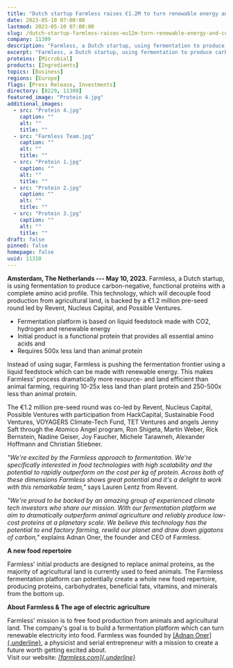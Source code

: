 ```yaml
---
title: "Dutch startup Farmless raises €1.2M to turn renewable energy and CO2 into carbon-negative food ingredients"
date: 2023-05-10 07:00:00
lastmod: 2023-05-10 07:00:00
slug: /dutch-startup-farmless-raises-eu12m-turn-renewable-energy-and-co2-carbon-negative-food
company: 11309
description: "Farmless, a Dutch startup, using fermentation to produce carbon-negative, functional proteins with a complete amino acid profile announces backing by a €1.2 million pre-seed round led by Revent, Nucleus Capital, and Possible Ventures."
excerpt: "Farmless, a Dutch startup, using fermentation to produce carbon-negative, functional proteins with a complete amino acid profile announces backing by a €1.2 million pre-seed round led by Revent, Nucleus Capital, and Possible Ventures."
proteins: [Microbial]
products: [Ingredients]
topics: [Business]
regions: [Europe]
flags: [Press Release, Investments]
directory: [8229, 11309]
featured_image: "Protein 4.jpg"
additional_images:
  - src: "Protein 4.jpg"
    caption: ""
    alt: ""
    title: ""
  - src: "Farmless Team.jpg"
    caption: ""
    alt: ""
    title: ""
  - src: "Protein 1.jpg"
    caption: ""
    alt: ""
    title: ""
  - src: "Protein 2.jpg"
    caption: ""
    alt: ""
    title: ""
  - src: "Protein 3.jpg"
    caption: ""
    alt: ""
    title: ""
draft: false
pinned: false
homepage: false
uuid: 11310
---
```

**Amsterdam, The Netherlands --- May 10, 2023.** Farmless, a Dutch
startup, is using fermentation to produce carbon-negative, functional
proteins with a complete amino acid profile. This technology, which will
decouple food production from agricultural land, is backed by a €1.2
million pre-seed round led by Revent, Nucleus Capital, and Possible
Ventures.

-   Fermentation platform is based on liquid feedstock made with CO2,
    hydrogen and renewable energy
-   Initial product is a functional protein that provides all essential
    amino acids and 
-   Requires 500x less land than animal protein

Instead of using sugar, Farmless is pushing the fermentation frontier
using a liquid feedstock which can be made with renewable energy. This
makes Farmless' process dramatically more resource- and land efficient
than animal farming, requiring 10-25x less land than plant protein and
250-500x less than animal protein.

The €1.2 million pre-seed round was co-led by Revent, Nucleus Capital,
Possible Ventures with participation from HackCapital, Sustainable Food
Ventures, VOYAGERS Climate-Tech Fund, TET Ventures and angels Jenny Saft
through the Atomico Angel program, Ron Shigeta, Martin Weber, Rick
Bernstein, Nadine Geiser, Joy Faucher, Michele Tarawneh, Alexander
Hoffmann and Christian Stiebner.

*\"We\'re excited by the Farmless approach to fermentation. We\'re
specifically interested in food technologies with high scalability and
the potential to rapidly outperform on the cost per kg of protein.
Across both of these dimensions Farmless shows great potential and it\'s
a delight to work with this remarkable team,\"* says Lauren Lentz from
Revent.

*\"We're proud to be backed by an amazing group of experienced climate
tech investors who share our mission. With our fermentation platform we
aim to dramatically outperform animal agriculture and reliably produce
low-cost proteins at a planetary scale. We believe this technology has
the potential to end factory farming, rewild our planet and draw down
gigatons of carbon,\"* explains Adnan Oner, the founder and CEO of
Farmless.

**A new food repertoire**

Farmless\' initial products are designed to replace animal proteins, as
the majority of agricultural land is currently used to feed animals. The
Farmless fermentation platform can potentially create a whole new food
repertoire, producing proteins, carbohydrates, beneficial fats,
vitamins, and minerals from the bottom up.

**About Farmless & The age of electric agriculture**

Farmless' mission is to free food production from animals and
agricultural land. The company's goal is to build a fermentation
platform which can turn renewable electricity into food. Farmless was
founded by [[Adnan
Oner]{.underline}](https://www.linkedin.com/in/adnanoner/), a physicist
and serial entrepreneur with a mission to create a future worth getting
excited about. \
Visit our website: [*[farmless.com]{.underline}*](https://farmless.com/)
